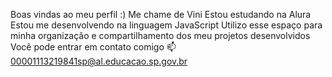 Boas vindas ao meu perfil :)
Me chame de Vini
Estou estudando na Alura
Estou me desenvolvendo na linguagem JavaScript
Utilizo esse espaço para minha organização e compartilhamento dos meu projetos desenvolvidos
Você pode entrar em contato comigo 📫
00001113219841sp@al.educacao.sp.gov.br
